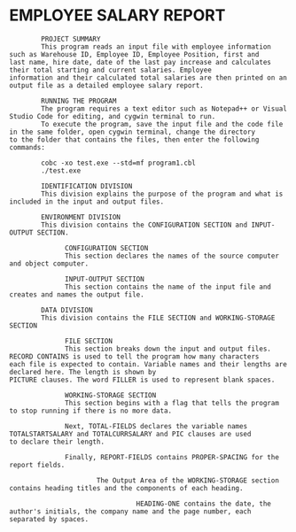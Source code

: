 # EMPLOYEE SALARY REPORT

            PROJECT SUMMARY
            This program reads an input file with employee information such as Warehouse ID, Employee ID, Employee Position, first and               last name, hire date, date of the last pay increase and calculates their total starting and current salaries. Employee                   information and their calculated total salaries are then printed on an output file as a detailed employee salary report.

            RUNNING THE PROGRAM
            The program requires a text editor such as Notepad++ or Visual Studio Code for editing, and cygwin terminal to run.
            To execute the program, save the input file and the code file in the same folder, open cygwin terminal, change the directory             to the folder that contains the files, then enter the following commands:

            cobc -xo test.exe --std=mf program1.cbl
            ./test.exe

            IDENTIFICATION DIVISION
            This division explains the purpose of the program and what is included in the input and output files.

            ENVIRONMENT DIVISION
            This division contains the CONFIGURATION SECTION and INPUT-OUTPUT SECTION.

                  CONFIGURATION SECTION
                  This section declares the names of the source computer and object computer.

                  INPUT-OUTPUT SECTION
                  This section contains the name of the input file and creates and names the output file.

            DATA DIVISION
            This division contains the FILE SECTION and WORKING-STORAGE SECTION

                  FILE SECTION
                  This section breaks down the input and output files. RECORD CONTAINS is used to tell the program how many characters                     each file is expected to contain. Variable names and their lengths are declared here. The length is shown by                             PICTURE clauses. The word FILLER is used to represent blank spaces.

                  WORKING-STORAGE SECTION
                  This section begins with a flag that tells the program to stop running if there is no more data.

                  Next, TOTAL-FIELDS declares the variable names TOTALSTARTSALARY and TOTALCURRSALARY and PIC clauses are used                             to declare their length.

                  Finally, REPORT-FIELDS contains PROPER-SPACING for the report fields.

                          The Output Area of the WORKING-STORAGE section contains heading titles and the components of each heading. 
                    
                                    HEADING-ONE contains the date, the author's initials, the company name and the page number, each separated by spaces.


